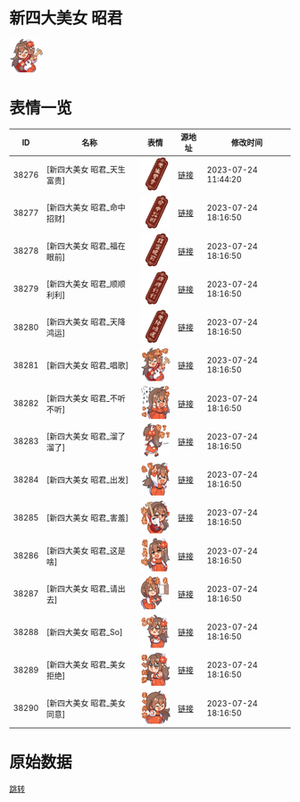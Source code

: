 # 新四大美女 昭君

<img src="./cover.png" height="60" alt="cover" />

# 表情一览

|ID|名称|表情|源地址|修改时间|
|----|----|----|----|----|
|38276|[新四大美女 昭君_天生富贵]|<img src="./pic/038276_%5B新四大美女 昭君_天生富贵%5D.png" height="60" alt="天生富贵"/>|[链接](https://i0.hdslb.com/bfs/garb/cd727d45de65e50d95eb6dc6ac0a4b98b651c8e5.png)|2023-07-24 11:44:20|
|38277|[新四大美女 昭君_命中招财]|<img src="./pic/038277_%5B新四大美女 昭君_命中招财%5D.png" height="60" alt="命中招财"/>|[链接](https://i0.hdslb.com/bfs/garb/31403e5fa51ce4ad7d30e6f421541d6c0ca2de41.png)|2023-07-24 18:16:50|
|38278|[新四大美女 昭君_福在眼前]|<img src="./pic/038278_%5B新四大美女 昭君_福在眼前%5D.png" height="60" alt="福在眼前"/>|[链接](https://i0.hdslb.com/bfs/garb/76f1bf711f2e73739d4a16fcafb72c282a8d0f47.png)|2023-07-24 18:16:50|
|38279|[新四大美女 昭君_顺顺利利]|<img src="./pic/038279_%5B新四大美女 昭君_顺顺利利%5D.png" height="60" alt="顺顺利利"/>|[链接](https://i0.hdslb.com/bfs/garb/b9167d00fbb2fcb6d4a2778a6cc2ec0cee4c5bae.png)|2023-07-24 18:16:50|
|38280|[新四大美女 昭君_天降鸿运]|<img src="./pic/038280_%5B新四大美女 昭君_天降鸿运%5D.png" height="60" alt="天降鸿运"/>|[链接](https://i0.hdslb.com/bfs/garb/17b47e60e3f80c5857c002e5e9b2f5266cbd208f.png)|2023-07-24 18:16:50|
|38281|[新四大美女 昭君_唱歌]|<img src="./pic/038281_%5B新四大美女 昭君_唱歌%5D.png" height="60" alt="唱歌"/>|[链接](https://i0.hdslb.com/bfs/garb/16258bd35773062d9abeabfd75a3792395b7995f.png)|2023-07-24 18:16:50|
|38282|[新四大美女 昭君_不听不听]|<img src="./pic/038282_%5B新四大美女 昭君_不听不听%5D.png" height="60" alt="不听不听"/>|[链接](https://i0.hdslb.com/bfs/garb/ad6183c4b8bde29f67bb57030518ab90afd3cf81.png)|2023-07-24 18:16:50|
|38283|[新四大美女 昭君_溜了溜了]|<img src="./pic/038283_%5B新四大美女 昭君_溜了溜了%5D.png" height="60" alt="溜了溜了"/>|[链接](https://i0.hdslb.com/bfs/garb/45a1e8aed7093cb38e117fa6db96b4d14cae5ddb.png)|2023-07-24 18:16:50|
|38284|[新四大美女 昭君_出发]|<img src="./pic/038284_%5B新四大美女 昭君_出发%5D.png" height="60" alt="出发"/>|[链接](https://i0.hdslb.com/bfs/garb/658f63cfc815ccad5e08137cb8ae27ecb610643d.png)|2023-07-24 18:16:50|
|38285|[新四大美女 昭君_害羞]|<img src="./pic/038285_%5B新四大美女 昭君_害羞%5D.png" height="60" alt="害羞"/>|[链接](https://i0.hdslb.com/bfs/garb/e2ae3654c1e14d3a13e9f7f3d55f42fcfa7c1e6e.png)|2023-07-24 18:16:50|
|38286|[新四大美女 昭君_这是啥]|<img src="./pic/038286_%5B新四大美女 昭君_这是啥%5D.png" height="60" alt="这是啥"/>|[链接](https://i0.hdslb.com/bfs/garb/05fb4652105920abaa8cb5eb329a494c7b5ebea3.png)|2023-07-24 18:16:50|
|38287|[新四大美女 昭君_请出去]|<img src="./pic/038287_%5B新四大美女 昭君_请出去%5D.png" height="60" alt="请出去"/>|[链接](https://i0.hdslb.com/bfs/garb/30d695f543b08d1d44fdcf5bbcc4550694bb1a83.png)|2023-07-24 18:16:50|
|38288|[新四大美女 昭君_So]|<img src="./pic/038288_%5B新四大美女 昭君_So%5D.png" height="60" alt="So"/>|[链接](https://i0.hdslb.com/bfs/garb/b329bb8047112468b4e0ca640f8f0404c3a18fe1.png)|2023-07-24 18:16:50|
|38289|[新四大美女 昭君_美女拒绝]|<img src="./pic/038289_%5B新四大美女 昭君_美女拒绝%5D.png" height="60" alt="美女拒绝"/>|[链接](https://i0.hdslb.com/bfs/garb/8db477e67c2bf4f146b4b075456553c5c56f2c82.png)|2023-07-24 18:16:50|
|38290|[新四大美女 昭君_美女同意]|<img src="./pic/038290_%5B新四大美女 昭君_美女同意%5D.png" height="60" alt="美女同意"/>|[链接](https://i0.hdslb.com/bfs/garb/18e3c05e0685daa575efdafab850e4a5157ecd3f.png)|2023-07-24 18:16:50|

# 原始数据

[跳转](./raw.json)

